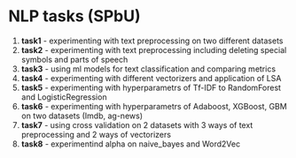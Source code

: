 # NLP tasks (SPbU)
1. **task1** - experimenting with text preprocessing on two different datasets
2. **task2** - experimenting with text preprocessing including deleting special symbols and parts of speech
3. **task3** - using ml models for text classification and comparing metrics
4. **task4** - experimenting with different vectorizers and application of LSA
5. **task5** - experimenting with hyperparametrs of Tf-IDF to RandomForest and LogisticRegression
6. **task6** - experimenting with hyperparametrs of Adaboost, XGBoost, GBM on two datasets (Imdb, ag-news)
7. **task7** - using cross validation on 2 datasets with 3 ways of text preprocessing and 2 ways of vectorizers
8. **task8** - experimentind alpha on naive_bayes and Word2Vec
